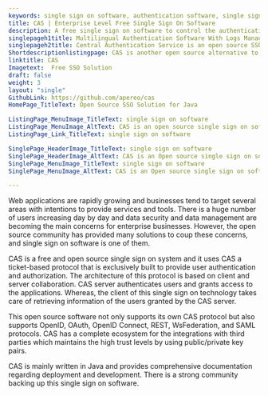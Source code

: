 ```yaml
---
keywords: single sign on software, authentication software, single sign on technology, sso tool, single sign on system
title: CAS | Enterprise Level Free Single Sign On Software
description: A free single sign on software to control the authentication feature of multiple websites from one place using ticket-based and other standard protocols.
singlepageh1title: Multilingual Authentication Software With Logs Management
singlepageh2title: Central Authentication Service is an open source SSO tool that provides authentication and authorization features using OpenID, OAuth, and SAML protocols.
Shortdescriptionlistingpage: CAS is another open source alternative to provide Authorization, SSO and Federation. It is Multilingual and supports Multifactor Authentication using ticket-based and other standard protocols.
linktitle: CAS
Imagetext:  Free SSO Solution
draft: false
weight: 3
layout: "single"
GithubLink: https://github.com/apereo/cas
HomePage_TitleText: Open Source SSO Solution for Java

ListingPage_MenuImage_TitleText: single sign on software
ListingPage_MenuImage_AltText: CAS is an open source single sign on software
ListingPage_Link_TitleText: single sign on software

SinglePage_HeaderImage_TitleText: single sign on software
SinglePage_HeaderImage_AltText: CAS is an Open source single sign on software
SinglePage_MenuImage_TitleText: single sign on software
SinglePage_MenuImage_AltText: CAS is an Open source single sign on software

---
```


Web applications are rapidly growing and businesses tend to target several areas with intentions to provide services and tools. There is a huge number of users increasing day by day and data security and data management are becoming the main concerns for enterprise businesses. However, the open source community has provided many solutions to coup these concerns, and single sign on software is one of them.

CAS is a free and open source single sign on system and it uses CAS a ticket-based protocol that is exclusively built to provide user authentication and authorization. The architecture of this protocol is based on client and server collaboration. CAS server authenticates users and grants access to the applications. Whereas, the client of this single sign on technology takes care of retrieving information of the users granted by the CAS server.

This open source software not only supports its own CAS protocol but also supports OpenID, OAuth, OpenID Connect, REST, WsFederation, and SAML protocols. CAS has a complete ecosystem for the integrations with third parties which maintains the high trust levels by using public/private key pairs.

CAS is mainly written in Java and provides comprehensive documentation regarding deployment and development. There is a strong community backing up this single sign on software.
